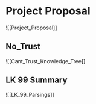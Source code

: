 # Project Proposal

![[Project_Proposal]]


## No_Trust

![[Cant_Trust_Knowledge_Tree]]

## LK 99 Summary

![[LK_99_Parsings]]